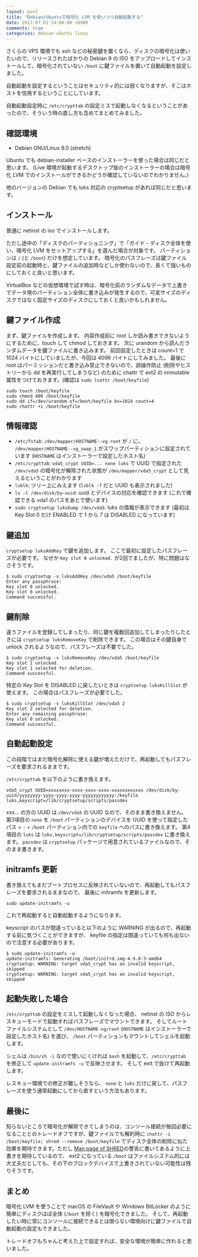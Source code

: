 ```yaml
---
layout: post
title: "Debian/Ubuntuで暗号化 LVM を使いつつ自動起動する"
date: 2017-07-01 14:00:00 +0900
comments: true
categories: debian ubuntu linux
---
```

さくらの VPS 環境でも ssh などの秘密鍵を置くなら、ディスクの暗号化は使いたいので、リリースされたばかりの Debian 9 の ISO をアップロードしてインストールして、暗号化されていない `/boot` に鍵ファイルを置いて自動起動を設定しました。

自動起動を設定するということはセキュリティ的には弱くなりますが、そこはホストを信用するということにしています。

自動起動設定時に `/etc/crypttab` の設定ミスで起動しなくなるということがあったので、そういう時の直し方も含めてまとめてみました。

<!--more-->

## 確認環境

- Debian GNU/Linux 9.0 (stretch)

Ubuntu でも debian-installer ベースのインストーラーを使った場合は同じだと思います。
(Live 環境が起動するデスクトップ版のインストーラーの場合は暗号化 LVM でのインストールができるかどうか確認していないのでわかりません。)

他のバージョンの Debian でも luks 対応の cryptsetup があれば同じだと思います。

## インストール

普通に netinst の iso でインストールします。

ただし途中の「ディスクのパーティショニング」で「ガイド - ディスク全体を使い、暗号化 LVM をセットアップする」を選んだ場合が対象です。
パーティションは `/` (と `/boot`) だけを想定しています。
暗号化のパスフレーズは鍵ファイル設定前の起動時と、鍵ファイルの追加時などしか使わないので、長くて強いものにしておくと良いと思います。

VirtualBox などの仮想環境で試す時は、暗号化前のランダムなデータで上書きでデータ用のパーティション全体に書き込みが発生するので、可変サイズのディスクではなく固定サイズのディスクにしておくと良いかもしれません。

## 鍵ファイル作成

まず、鍵ファイルを作成します。
内容作成前に root しか読み書きできないようにするために、touch して chmod しておきます。
次に urandom から読んだランダムデータを鍵ファイルに書き込みます。
前回設定したときは count=1 で 1024 バイトにしていましたが、今回は 4096 バイトにしてみました。
最後に root はパーミッションだと書き込み禁止できないので、誤操作防止 (削除やヒストリーから dd を再実行してしまうなど) のために chattr で ext2 の immutable 属性をつけておきます。(確認は `sudo lsattr /boot/keyfile`)

    sudo touch /boot/keyfile
    sudo chmod 400 /boot/keyfile
    sudo dd if=/dev/urandom of=/boot/keyfile bs=1024 count=4
	sudo chattr +i /boot/keyfile

## 情報確認

- `/etc/fstab`: `/dev/mapper/HOSTNAME--vg-root` が `/` に、 `/dev/mapper/HOSTNAME--vg_swap_1` がスワップパーティションに設定されています (`HOSTNAME` はインストーラーで設定したホスト名)
- `/etc/crypttab`: `vda5_crypt UUID=... none luks` で UUID で指定された `/dev/vda5` の暗号化が解除された状態が `/dev/mapper/vda5_crypt` として見えるということがわかります
- `lsblk`: ツリー上にみえます (`lsblk -f` だと UUID も表示されました)
- `ls -l /dev/disk/by-uuid`: uuid とデバイスの対応を確認できます (これで確認できる vda1 のパスをあとで使います)
- `sudo cryptsetup luksDump /dev/vda5`: luks の情報が表示できます (最初は Key Slot 0 だけ ENABLED で 1 から 7 は DISABLED になっています)

## 鍵追加

`cryptsetup luksAddKey` で鍵を追加します。
ここで最初に設定したパスフレーズが必要です。
なぜか `Key slot 0 unlocked.` が2回でましたが、特に問題はなさそうです。

    $ sudo cryptsetup -v luksAddKey /dev/vda5 /boot/keyfile
    Enter any passphrase:
	Key slot 0 unlocked.
	Key slot 0 unlocked.
    Command successful.

## 鍵削除

違うファイルを登録してしまったり、同じ鍵を複数回追加してしまったりしたときには `cryptsetup luksRemoveKey` で削除できます。
この場合はその鍵自身で unlock されるようなので、パスフレーズは不要でした。

    $ sudo cryptsetup -v luksRemoveKey /dev/vda5 /boot/keyfile
	Key slot 1 unlocked.
	Key slot 1 selected for deletion.
	Command successful.

特定の Key Slot を DISABLED に戻したいときは `cryptsetup luksKillSlot` が使えます。
この場合はパスフレーズが必要でした。

    $ sudo cryptsetup -v luksKillSlot /dev/vda5 2
	Key slot 2 selected for deletion.
    Enter any remaining passphrase:
	Key slot 0 unlocked.
	Command successful.

## 自動起動設定

この段階ではまだ暗号化解除に使える鍵が増えただけで、再起動してもパスフレーズを要求されるままです。

`/etc/crypttab` を以下のように書き換えます。

    vda5_crypt UUID=xxxxxxxx-xxxx-xxxx-xxxx-xxxxxxxxxxxx /dev/disk/by-uuid/yyyyyyyy-yyyy-yyyy-yyyy-yyyyyyyyyyyy:/keyfile luks,keyscript=/lib/cryptsetup/scripts/passdev

xxx... の方の UUID は `/dev/vda5` の UUID なので、そのまま書き換えません。
第3項目の `none` を `/boot` パーティションのデバイスを UUID を使って指定したパス + `:` + `/boot` パーティション内での `keyfile` へのパスに書き換えます。
第4項目の `luks` は `luks,keyscript=/lib/cryptsetup/scripts/passdev` に書き換えます。
`passdev` は `cryptsetup` パッケージで用意されているファイルなので、そのまま書きます。

## initramfs 更新

書き換えてもまだブートプロセスに反映されていないので、再起動してもパスフレーズを要求されるままなので、
最後に initramfs を更新します。

    sudo update-initramfs -u

これで再起動すると自動起動するようになります。

keyscript のパスが間違っていると以下のように WARNING が出るので、再起動する前に気づくことができますが、
keyfile の指定は間違っていても何も出ないので注意する必要があります。

    $ sudo update-initramfs -u
	update-initramfs: Generating /boot/initrd.img-4.9.0-3-amd64
	cryptsetup: WARNING: target vda5_crypt has an invalid keyscript, skipped
	cryptsetup: WARNING: target vda5_crypt has an invalid keyscript, skipped

## 起動失敗した場合

`/etc/crypttab` の設定をミスして起動しなくなった場合、 netinst の ISO からレスキューモードで起動すればパスフレーズでマウントできます。
そしてルートファイルシステムとして `/dev/HOSTNAME-vg/root` (`HOSTNAME` はインストーラーで設定したホスト名) を選び、 `/boot` パーティションもマウントしてシェルを起動します。

シェルは `/bin/sh -i` なので使いにくければ `bash` を起動して、`/etc/crypttab` を修正して `update-initramfs -u` で反映させます。
そして exit で抜けて再起動します。

レスキュー環境での修正が難しそうなら、 `none` と `luks` だけに戻して、パスフレーズを使う通常起動にしてから直すという方法もあります。

## 最後に

知らないところで暗号化が解除できてしまうのは、コンソール接続が毎回必要になることとのトレードオフですが、鍵ファイルでも解約時に `chattr -i /boot/keyfile; shred --remove /boot/keyfile` でディスク全体の削除に似た効果を期待できます。ただし [Man page of SHRED](https://linuxjm.osdn.jp/html/GNU_coreutils/man1/shred.1.html)の警告に書いてあるように上書きを期待しているので、 ext2 になっている `/boot` はファイルシステム的には大丈夫だとしても、その下のブロックデバイスで上書きされていない可能性は残りそうです。

## まとめ

暗号化 LVM を使うことで macOS の FileVault や Windows BitLocker のように簡単にディスクほぼ全体 (`/boot` を除く) を暗号化できました。
そして、再起動したい時に常にコンソールに接続できるとは限らない環境向けに鍵ファイルで自動起動の設定もできました。

トレードオフもちゃんと考えた上で設定すれば、安全な環境が簡単に作れると思いました。
